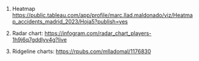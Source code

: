 1) Heatmap
https://public.tableau.com/app/profile/marc.llad.maldonado/viz/Heatmap_accidents_madrid_2023/Hoja5?publish=yes

2) Radar chart:
https://infogram.com/radar_chart_players-1h9j6q7gddlyv4g?live

3) Ridgeline charts:
https://rpubs.com/mlladomal/1176830

